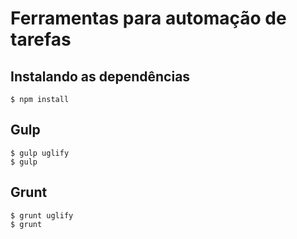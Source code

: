 # Ferramentas para automação de tarefas

## Instalando as dependências


	$ npm install


## Gulp

	$ gulp uglify
	$ gulp

## Grunt

	$ grunt uglify
	$ grunt
